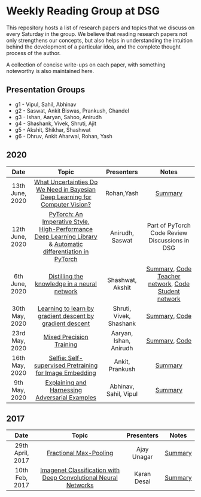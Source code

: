 # Weekly Reading Group at DSG

This repository hosts a list of research papers and topics that we discuss on every Saturday in the group. We believe that reading research papers not only strengthens our concepts, but also helps in understanding the intuition behind the 
development of a particular idea, and the complete thought process of the author.

A collection of concise write-ups on each paper, with something noteworthy is also maintained here.

## Presentation Groups
* g1 - Vipul, Sahil, Abhinav
* g2 - Saswat, Ankit Biswas, Prankush, Chandel
* g3 - Ishan, Aaryan, Sahoo, Anirudh
* g4 - Shashank, Vivek, Shruti, Ajit
* g5 - Akshit, Shikhar, Shashwat
* g6 - Dhruv, Ankit Aharwal, Rohan, Yash

## 2020

|       Date       | Topic | Presenters | Notes |
|:----------------:|:----------------------------------------:|:----------:|:------:|
| 13th June, 2020 | [What Uncertainties Do We Need in Bayesian Deep Learning for Computer Vision?](https://arxiv.org/pdf/1703.04977.pdf) | Rohan,Yash | [Summary](June2020/Discussion6/Summary.pdf)
| 12th June, 2020 | [PyTorch: An Imperative Style, High-Performance Deep Learning Library](https://papers.nips.cc/paper/9015-pytorch-an-imperative-style-high-performance-deep-learning-library.pdf) & [Automatic differentiation in PyTorch](https://openreview.net/pdf?id=BJJsrmfCZ) | Anirudh, Saswat | Part of PyTorch Code Review Discussions in DSG
| 6th June, 2020 | [Distilling the knowledge in a neural network](https://arxiv.org/pdf/1503.02531.pdf) | Shashwat, Akshit | [Summary](May2020/Discussion5/summary.pdf), [Code Teacher network](May2020/Discussion5/distill_basic_teacher.ipynb), [Code Student network](May2020/Discussion5/distill_basic_student.ipynb)
| 30th May, 2020 |	[Learning to learn by gradient descent by gradient descent](https://arxiv.org/abs/1606.04474)  | Shruti, Vivek, Shashank| [Summary](May2020/Discussion4/Learning%20to%20learn%20by%20gradient%20descent%20by%20gradient%20descent.pdf),  [Code](May2020/Discussion4/Grad%5E2.ipynb)
| 23rd May, 2020 |	[Mixed Precision Training](https://arxiv.org/abs/1710.03740)  | Aaryan, Ishan, Anirudh| [Summary](May2020/Discussion3/Mixed%20Precision%20Training.pdf), [Code](May2020/Discussion3/MixedPrecisionTraining.ipynb)
| 16th May, 2020 |	[Selfie: Self-supervised Pretraining for Image Embedding](https://arxiv.org/abs/1906.02940)  | Ankit, Prankush| [Summary](May2020/Discussion2/Summary.pdf)
| 9th May, 2020 |	[Explaining and Harnessing Adversarial Examples](https://arxiv.org/abs/1412.6572)  | Abhinav, Sahil, Vipul| [Summary](May2020/Discussion1/Summary.pdf)

## 2017

|       Date       | Topic | Presenters | Notes |
|:----------------:|:----------------------------------------:|:----------:|:------:|
| 29th April, 2017 |	[Fractional Max-Pooling](https://arxiv.org/abs/1412.6572)  | Ajay Unagar | [Summary](April17/fractional-max-Pooling-paper-Summary.md)
| 10th Feb, 2017 |	[Imagenet Classification with Deep Convolutional Neural Networks](http://www.cs.cmu.edu/~epxing/Class/10715-14f/reading/imagenet.pdf)  | Karan Desai| [Summary](Feb17/imagenet-classification-with-deep-convolutional-neural-networks.md)
